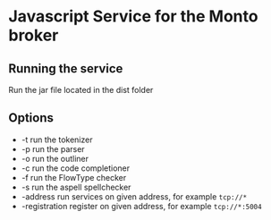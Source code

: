 Javascript Service for the Monto broker
=======================================

Running the service
-------------------

Run the jar file located in the dist folder

Options
-------
* -t run the tokenizer
* -p run the parser
* -o run the outliner
* -c run the code completioner
* -f run the FlowType checker
* -s run the aspell spellchecker
* -address run services on given address, for example `tcp://*`
* -registration register on given address, for example `tcp://*:5004`